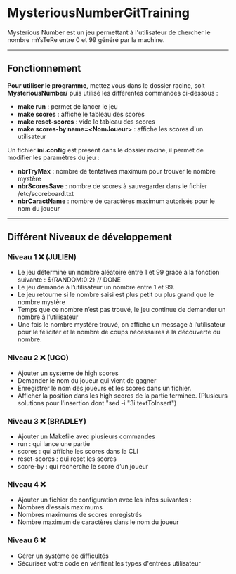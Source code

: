 # MysteriousNumberGitTraining

Mysterious Number est un jeu permettant à l'utilisateur de chercher le nombre mYsTeRe entre 0 et 99 généré par la machine.

________

## Fonctionnement

**Pour utiliser le programme**, mettez vous dans le dossier racine, soit **MysteriousNumber/** puis utilisé les différentes commandes ci-dessous :

- **make run** : permet de lancer le jeu
- **make scores** : affiche le tableau des scores
- **make reset-scores** : vide le tableau des scores
- **make scores-by name=\<NomJoueur\>** : affiche les scores d'un utilisateur

Un fichier **ini.config** est présent dans le dossier racine, il permet de modifier les paramètres du jeu :

- **nbrTryMax** : nombre de tentatives maximum pour trouver le nombre mystère
- **nbrScoresSave** : nombre de scores à sauvegarder dans le fichier /etc/scoreboard.txt
- **nbrCaractName** : nombre de caractères maximum autorisés pour le nom du joueur

________

## Différent Niveaux de développement

### Niveau 1 ❌ (JULIEN)
- Le jeu détermine un nombre aléatoire entre 1 et 99 grâce à la fonction suivante : ${RANDOM:0:2} // DONE
- Le jeu demande à l’utilisateur un nombre entre 1 et 99. 
- Le jeu retourne si le nombre saisi est plus petit ou plus grand que le nombre mystère
- Temps que ce nombre n’est pas trouvé, le jeu continue de demander un nombre à l’utilisateur
- Une fois le nombre mystère trouvé, on affiche un message à l’utilisateur pour le féliciter et le nombre de coups nécessaires à la découverte du nombre.

### Niveau 2 ❌ (UGO)
- Ajouter un système de high scores
- Demander le nom du joueur qui vient de gagner
- Enregistrer le nom des joueurs et les scores dans un fichier.
- Afficher la position dans les high scores de la partie terminée. (Plusieurs solutions pour l'insertion dont "sed -i "3i textToInsert")

### Niveau 3 ❌ (BRADLEY)
- Ajouter un Makefile avec plusieurs commandes
- run : qui lance une partie
- scores : qui affiche les scores dans la CLI
- reset-scores : qui reset les scores
- score-by : qui recherche le score d’un joueur

### Niveau 4 ❌
- Ajouter un fichier de configuration avec les infos suivantes :
- Nombres d’essais maximums
- Nombres maximums de scores enregistrés
- Nombre maximum de caractères dans le nom du joueur

### Niveau 6 ❌
- Gérer un système de difficultés 
- Sécurisez votre code en vérifiant les types d'entrées utilisateur 